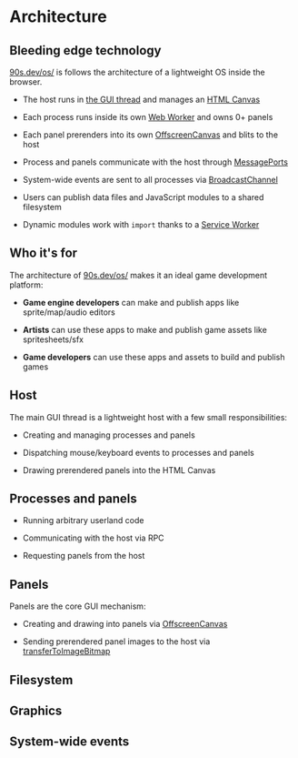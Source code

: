 # Architecture


## Bleeding edge technology

[90s.dev/os/](/os/) is follows the architecture of a lightweight OS inside the browser.

* The host runs in [the GUI thread](https://developer.mozilla.org/en-US/docs/Glossary/Main_thread) and manages an [HTML Canvas](https://developer.mozilla.org/en-US/docs/Web/API/Canvas_API)

* Each process runs inside its own [Web Worker](https://developer.mozilla.org/en-US/docs/Web/API/Worker/Worker) and owns 0+ panels

* Each panel prerenders into its own [OffscreenCanvas](https://developer.mozilla.org/en-US/docs/Web/API/OffscreenCanvas) and blits to the host

* Process and panels communicate with the host through [MessagePorts](https://developer.mozilla.org/en-US/docs/Web/API/MessagePort)

* System-wide events are sent to all processes via [BroadcastChannel](https://developer.mozilla.org/en-US/docs/Web/API/BroadcastChannel)

* Users can publish data files and JavaScript modules to a shared filesystem

* Dynamic modules work with `import` thanks to a [Service Worker](https://developer.mozilla.org/en-US/docs/Web/API/Service_Worker_API)


## Who it's for

The architecture of [90s.dev/os/](/os/) makes it an ideal game development platform:

* **Game engine developers** can make and publish apps like sprite/map/audio editors

* **Artists** can use these apps to make and publish game assets like spritesheets/sfx

* **Game developers** can use these apps and assets to build and publish games


## Host

The main GUI thread is a lightweight host with a few small responsibilities:

* Creating and managing processes and panels

* Dispatching mouse/keyboard events to processes and panels

* Drawing prerendered panels into the HTML Canvas


## Processes and panels

* Running arbitrary userland code

* Communicating with the host via RPC

* Requesting panels from the host


## Panels

Panels are the core GUI mechanism:

* Creating and drawing into panels via [OffscreenCanvas](https://developer.mozilla.org/en-US/docs/Web/API/OffscreenCanvas)

* Sending prerendered panel images to the host via [transferToImageBitmap](https://developer.mozilla.org/en-US/docs/Web/API/OffscreenCanvas/transferToImageBitmap)


## Filesystem


## Graphics



## System-wide events

